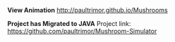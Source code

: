 
**View Animation**
http://paultrimor.github.io/Mushrooms


**Project has Migrated to JAVA** 
Project link: https://github.com/paultrimor/Mushroom-Simulator
